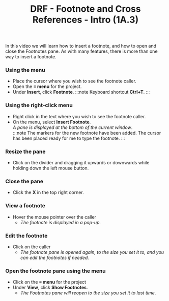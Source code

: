 ﻿---
title: DRF -  Footnote and Cross References - Intro (1A.3)
---
In this video we will learn how to insert a footnote, and how to open and close the Footnotes pane. As with many features, there is more than one way to insert a footnote. 
### Using the menu
-	Place the cursor where you wish to see the footnote caller. 
-	Open the **≡ menu** for the project. 
-	Under **Insert**, click **Footnote**. 
:::note
Keyboard shortcut **Ctrl+T**.
:::
### Using the right-click menu
-	Right click in the text where you wish to see the footnote caller. 
-	On the menu, select **Insert Footnote**.   
   *A pane is displayed at the bottom of the current window*.   
:::note
The markers for the new footnote have been added. 
The cursor has been placed ready for me to type the footnote. 
:::
### Resize the pane
-	Click on the divider and dragging it upwards or downwards while holding down the left mouse button. 
### Close the pane
-	Click the **X** in the top right corner.
### View a footnote
-	Hover the mouse pointer over the caller  
      -  *The footnote is displayed in a pop-up.* 
### Edit the footnote
-	Click on the caller
     -  *The footnote pane is opened again, to the size you set it to, and you can edit the footnotes if needed.*
### Open the footnote pane using the menu
-	Click on the **≡ menu** for the project  
-	Under **View**, click **Show Footnotes**.   
     -  *The Footnotes pane will reopen to the size you set it to last time*. 

